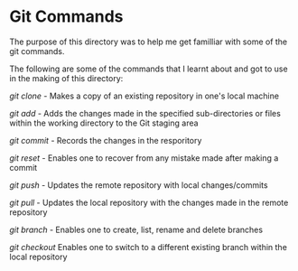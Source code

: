 # Git Commands

The purpose of this directory was to help me get familliar with some of the git commands.

The following are some of the commands that I learnt about and got to use in the making of this directory:

*git clone* - Makes a copy of an existing repository in one's local machine 

*git add* - Adds the changes made in the specified sub-directories or files within the working directory to the Git staging area

*git commit* - Records the changes in the resporitory

*git reset* - Enables one to recover from any mistake made after making a commit

*git push* - Updates the remote repository with local changes/commits

*git pull* - Updates the local repository with the changes made in the remote repository

*git branch* - Enables one to create, list, rename and delete branches

*git checkout* Enables one to switch to a different existing branch within the local repository 
